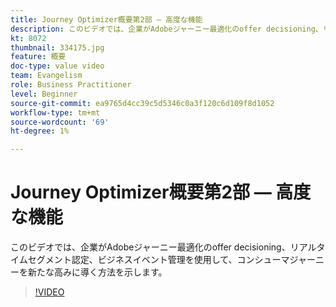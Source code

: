 ```yaml
---
title: Journey Optimizer概要第2部 — 高度な機能
description: このビデオでは、企業がAdobeジャーニー最適化のoffer decisioning、リアルタイムセグメント認定、ビジネスイベント管理を使用して、コンシューマジャーニーを新たな高みに導く方法を示します。
kt: 8072
thumbnail: 334175.jpg
feature: 概要
doc-type: value video
team: Evangelism
role: Business Practitioner
level: Beginner
source-git-commit: ea9765d4cc39c5d5346c0a3f120c6d109f8d1052
workflow-type: tm+mt
source-wordcount: '69'
ht-degree: 1%

---
```



# Journey Optimizer概要第2部 — 高度な機能

このビデオでは、企業がAdobeジャーニー最適化のoffer decisioning、リアルタイムセグメント認定、ビジネスイベント管理を使用して、コンシューマジャーニーを新たな高みに導く方法を示します。

>[!VIDEO](https://video.tv.adobe.com/v/334175?quality=12)
